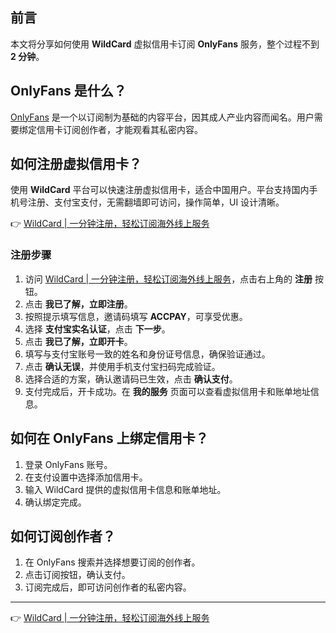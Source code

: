 ## 前言

本文将分享如何使用 **WildCard** 虚拟信用卡订阅 **OnlyFans** 服务，整个过程不到 **2 分钟**。

## OnlyFans 是什么？

[OnlyFans](https://onlyfans.com/) 是一个以订阅制为基础的内容平台，因其成人产业内容而闻名。用户需要绑定信用卡订阅创作者，才能观看其私密内容。

## 如何注册虚拟信用卡？

使用 **WildCard** 平台可以快速注册虚拟信用卡，适合中国用户。平台支持国内手机号注册、支付宝支付，无需翻墙即可访问，操作简单，UI 设计清晰。

👉 [WildCard | 一分钟注册，轻松订阅海外线上服务](https://bit.ly/bewildcard)

### 注册步骤

1. 访问 [WildCard | 一分钟注册，轻松订阅海外线上服务](https://bit.ly/bewildcard)，点击右上角的 **注册** 按钮。
2. 点击 **我已了解，立即注册**。
3. 按照提示填写信息，邀请码填写 **ACCPAY**，可享受优惠。
4. 选择 **支付宝实名认证**，点击 **下一步**。
5. 点击 **我已了解，立即开卡**。
6. 填写与支付宝账号一致的姓名和身份证号信息，确保验证通过。
7. 点击 **确认无误**，并使用手机支付宝扫码完成验证。
8. 选择合适的方案，确认邀请码已生效，点击 **确认支付**。
9. 支付完成后，开卡成功。在 **我的服务** 页面可以查看虚拟信用卡和账单地址信息。

## 如何在 OnlyFans 上绑定信用卡？

1. 登录 OnlyFans 账号。
2. 在支付设置中选择添加信用卡。
3. 输入 WildCard 提供的虚拟信用卡信息和账单地址。
4. 确认绑定完成。

## 如何订阅创作者？

1. 在 OnlyFans 搜索并选择想要订阅的创作者。
2. 点击订阅按钮，确认支付。
3. 订阅完成后，即可访问创作者的私密内容。

---

👉 [WildCard | 一分钟注册，轻松订阅海外线上服务](https://bit.ly/bewildcard)